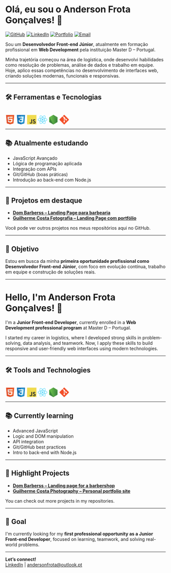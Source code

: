 # Olá, eu sou o Anderson Frota Gonçalves! 👋

[![GitHub](https://img.shields.io/badge/GitHub-AndersonGFrota-181717?style=flat&logo=github)](https://github.com/AndersonGFrota)
[![LinkedIn](https://img.shields.io/badge/LinkedIn-Conectar-blue?style=flat&logo=linkedin)](https://www.linkedin.com/in/andersongfrota)
[![Portfolio](https://img.shields.io/badge/Portfolio-Em_desenvolvimento-yellow?style=flat)](#)
[![Email](https://img.shields.io/badge/Email-andersonfrota@outlook.pt-red?style=flat&logo=gmail)](mailto:andersonfrota@outlook.pt)

Sou um **Desenvolvedor Front-end Júnior**, atualmente em formação profissional em **Web Development** pela instituição Master D – Portugal.

Minha trajetória começou na área de logística, onde desenvolvi habilidades como resolução de problemas, análise de dados e trabalho em equipe. Hoje, aplico essas competências no desenvolvimento de interfaces web, criando soluções modernas, funcionais e responsivas.

---

## 🛠️ Ferramentas e Tecnologias

<div style="display: inline_block"><br/>
  <img align="center" alt="HTML" height="30" src="https://raw.githubusercontent.com/devicons/devicon/master/icons/html5/html5-original.svg">
  <img align="center" alt="CSS" height="30" src="https://raw.githubusercontent.com/devicons/devicon/master/icons/css3/css3-original.svg">
  <img align="center" alt="JavaScript" height="30" src="https://raw.githubusercontent.com/devicons/devicon/master/icons/javascript/javascript-original.svg">
  <img align="center" alt="React" height="30" src="https://raw.githubusercontent.com/devicons/devicon/master/icons/react/react-original.svg">
  <img align="center" alt="Node.js" height="30" src="https://raw.githubusercontent.com/devicons/devicon/master/icons/nodejs/nodejs-original.svg">
  <img align="center" alt="Git" height="30" src="https://raw.githubusercontent.com/devicons/devicon/master/icons/git/git-original.svg">
</div>

---

## 📚 Atualmente estudando

- JavaScript Avançado
- Lógica de programação aplicada
- Integração com APIs
- Git/GitHub (boas práticas)
- Introdução ao back-end com Node.js

---

## 🧩 Projetos em destaque

- **[Dom Barberss – Landing Page para barbearia](https://dombarberss.netlify.app/)**
- **[Guilherme Costa Fotografia – Landing Page com portfólio](https://guilhermecostafotogrgafia.netlify.app/)**

Você pode ver outros projetos nos meus repositórios aqui no GitHub.

---

## 🎯 Objetivo

Estou em busca da minha **primeira oportunidade profissional como Desenvolvedor Front-end Júnior**, com foco em evolução contínua, trabalho em equipe e construção de soluções reais.

---

# Hello, I'm Anderson Frota Gonçalves! 👋

I'm a **Junior Front-end Developer**, currently enrolled in a **Web Development professional program** at Master D – Portugal.

I started my career in logistics, where I developed strong skills in problem-solving, data analysis, and teamwork. Now, I apply these skills to build responsive and user-friendly web interfaces using modern technologies.

---

## 🛠️ Tools and Technologies

<div style="display: inline_block"><br/>
  <img align="center" alt="HTML" height="30" src="https://raw.githubusercontent.com/devicons/devicon/master/icons/html5/html5-original.svg">
  <img align="center" alt="CSS" height="30" src="https://raw.githubusercontent.com/devicons/devicon/master/icons/css3/css3-original.svg">
  <img align="center" alt="JavaScript" height="30" src="https://raw.githubusercontent.com/devicons/devicon/master/icons/javascript/javascript-original.svg">
  <img align="center" alt="React" height="30" src="https://raw.githubusercontent.com/devicons/devicon/master/icons/react/react-original.svg">
  <img align="center" alt="Node.js" height="30" src="https://raw.githubusercontent.com/devicons/devicon/master/icons/nodejs/nodejs-original.svg">
  <img align="center" alt="Git" height="30" src="https://raw.githubusercontent.com/devicons/devicon/master/icons/git/git-original.svg">
</div>

---

## 📚 Currently learning

- Advanced JavaScript
- Logic and DOM manipulation
- API integration
- Git/GitHub best practices
- Intro to back-end with Node.js

---

## 🧩 Highlight Projects

- **[Dom Barberss – Landing page for a barbershop](https://dombarberss.netlify.app/)**
- **[Guilherme Costa Photography – Personal portfolio site](https://guilhermecostafotogrgafia.netlify.app/)**

You can check out more projects in my repositories.

---

## 🎯 Goal

I'm currently looking for my **first professional opportunity as a Junior Front-end Developer**, focused on learning, teamwork, and solving real-world problems.

---

**Let’s connect!**  
[LinkedIn](https://www.linkedin.com/in/andersongfrota) | andersonfrota@outlook.pt